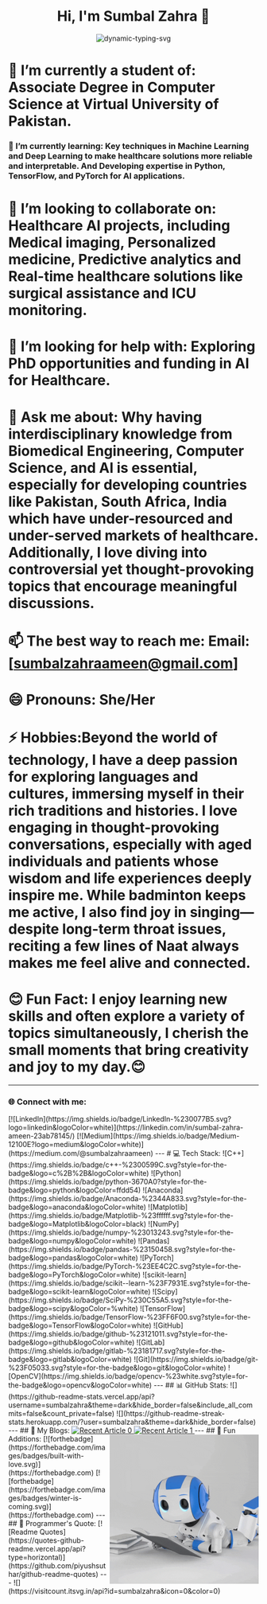 <h1 align="center">Hi, I'm Sumbal Zahra 👋</h1>           
<p align="center">
  <img src="https://readme-typing-svg.herokuapp.com?font=Ubuntu&color=FFFFFF&size=30&center=true&vCenter=true&width=700&lines=%F0%9F%8C%9F+Mesmerized+by+Power+of+Tech+for+Healthcare;🚀+Exploring+ML%2C+DL%2C+and+AI;👩‍💻+Student+Developer;🧩+Occasional+Competitive+Programmer;📚+Life-long+Learner;✈️+Waiting+to+Travel+the+World&duration=5000&pause=2000" alt="dynamic-typing-svg" />
</p>

# 🔭 I’m currently a student of: **Associate Degree in Computer Science** at Virtual University of Pakistan.  

### 🌱 I’m currently learning: Key techniques in Machine Learning and Deep Learning to make healthcare solutions more reliable and interpretable. And Developing expertise in **Python**, **TensorFlow**, and **PyTorch** for AI applications.           

# 👯 I’m looking to collaborate on: Healthcare AI projects, including Medical imaging, Personalized medicine, Predictive analytics and Real-time healthcare solutions like surgical assistance and ICU monitoring.                           

# 🤔 I’m looking for help with: Exploring **PhD opportunities and funding** in **AI for Healthcare**.    

# 💬 Ask me about: Why having interdisciplinary knowledge from **Biomedical Engineering**, **Computer Science**, and **AI** is essential, especially for developing countries like Pakistan, South Africa, India which have under-resourced and under-served markets of healthcare. Additionally, I love diving into controversial yet thought-provoking topics that encourage meaningful discussions.   

# 📫 The best way to reach me: **Email**: [sumbalzahraameen@gmail.com]       

# 😄 Pronouns: She/Her                     

# ⚡ Hobbies:Beyond the world of technology, I have a deep passion for exploring languages and cultures, immersing myself in their rich traditions and histories. I love engaging in thought-provoking conversations, especially with aged individuals and patients whose wisdom and life experiences deeply inspire me. While badminton keeps me active, I also find joy in singing—despite long-term throat issues, reciting a few lines of Naat always makes me feel alive and connected.   

# 😊 Fun Fact: I enjoy learning new skills and often explore a variety of topics simultaneously, I cherish the small moments that bring creativity and joy to my day.😊

---        
<h3 align="left">🌐 Connect with me:</h3>            
[![LinkedIn](https://img.shields.io/badge/LinkedIn-%230077B5.svg?logo=linkedin&logoColor=white)](https://linkedin.com/in/sumbal-zahra-ameen-23ab78145/)            
[![Medium](https://img.shields.io/badge/Medium-12100E?logo=medium&logoColor=white)](https://medium.com/@sumbalzahraameen)                
---            
# 💻 Tech Stack:
![C++](https://img.shields.io/badge/c++-%2300599C.svg?style=for-the-badge&logo=c%2B%2B&logoColor=white) ![Python](https://img.shields.io/badge/python-3670A0?style=for-the-badge&logo=python&logoColor=ffdd54) ![Anaconda](https://img.shields.io/badge/Anaconda-%2344A833.svg?style=for-the-badge&logo=anaconda&logoColor=white) ![Matplotlib](https://img.shields.io/badge/Matplotlib-%23ffffff.svg?style=for-the-badge&logo=Matplotlib&logoColor=black) ![NumPy](https://img.shields.io/badge/numpy-%23013243.svg?style=for-the-badge&logo=numpy&logoColor=white) ![Pandas](https://img.shields.io/badge/pandas-%23150458.svg?style=for-the-badge&logo=pandas&logoColor=white) ![PyTorch](https://img.shields.io/badge/PyTorch-%23EE4C2C.svg?style=for-the-badge&logo=PyTorch&logoColor=white) ![scikit-learn](https://img.shields.io/badge/scikit--learn-%23F7931E.svg?style=for-the-badge&logo=scikit-learn&logoColor=white) ![Scipy](https://img.shields.io/badge/SciPy-%230C55A5.svg?style=for-the-badge&logo=scipy&logoColor=%white) ![TensorFlow](https://img.shields.io/badge/TensorFlow-%23FF6F00.svg?style=for-the-badge&logo=TensorFlow&logoColor=white) ![GitHub](https://img.shields.io/badge/github-%23121011.svg?style=for-the-badge&logo=github&logoColor=white) ![GitLab](https://img.shields.io/badge/gitlab-%23181717.svg?style=for-the-badge&logo=gitlab&logoColor=white) ![Git](https://img.shields.io/badge/git-%23F05033.svg?style=for-the-badge&logo=git&logoColor=white) ![OpenCV](https://img.shields.io/badge/opencv-%23white.svg?style=for-the-badge&logo=opencv&logoColor=white)
---             
## 📊 GitHub Stats:              
![](https://github-readme-stats.vercel.app/api?username=sumbalzahra&theme=dark&hide_border=false&include_all_commits=false&count_private=false)                  
![](https://github-readme-streak-stats.herokuapp.com/?user=sumbalzahra&theme=dark&hide_border=false)             
---          
## 📝 My Blogs:                      
<a target="_blank" href="https://sumbalzahraameen.medium.com/article-1-link">   
  <img src="https://github-readme-medium-recent-article.vercel.app/medium/@sumbalzahraameen/0" alt="Recent Article 0" />         
</a>           
<a target="_blank" href="https://sumbalzahraameen.medium.com/article-2-link">                       
  <img src="https://github-readme-medium-recent-article.vercel.app/medium/@sumbalzahraameen/1" alt="Recent Article 1" />                  
</a>           
---                    
## 🎉 Fun Additions:              
<img align="right" src=".github/giphy.gif" alt="robot" height="300" width="300" />            
[![forthebadge](https://forthebadge.com/images/badges/built-with-love.svg)](https://forthebadge.com)               
[![forthebadge](https://forthebadge.com/images/badges/winter-is-coming.svg)](https://forthebadge.com)                 
---               
## 💬 Programmer's Quote:                        
[![Readme Quotes](https://quotes-github-readme.vercel.app/api?type=horizontal)](https://github.com/piyushsuthar/github-readme-quotes)                   
---              
![](https://visitcount.itsvg.in/api?id=sumbalzahra&icon=0&color=0)           

<!-- Proudly created with GPRM ( https://gprm.itsvg.in ) -->     
